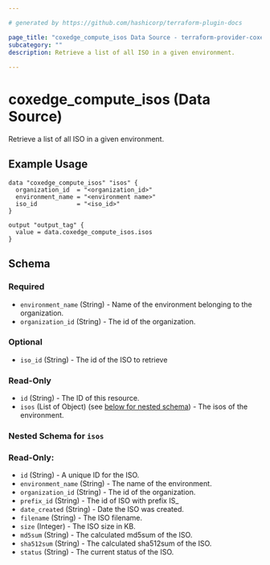 ```yaml
---

# generated by https://github.com/hashicorp/terraform-plugin-docs

page_title: "coxedge_compute_isos Data Source - terraform-provider-coxedge"
subcategory: ""
description: Retrieve a list of all ISO in a given environment.
  
---
```


# coxedge_compute_isos (Data Source)

Retrieve a list of all ISO in a given environment.

Example Usage
---

```
data "coxedge_compute_isos" "isos" {
  organization_id  = "<organization_id>"
  environment_name = "<environment name>"
  iso_id           = "<iso_id>"
}

output "output_tag" {
  value = data.coxedge_compute_isos.isos
}
```

<!-- schema generated by tfplugindocs -->

## Schema

### Required

- `environment_name` (String) - Name of the environment belonging to the organization.
- `organization_id` (String) - The id of the organization.

### Optional

- `iso_id` (String) - The id of the ISO to retrieve

### Read-Only

- `id` (String) - The ID of this resource.
- `isos` (List of Object) (see [below for nested schema](#nestedatt--isos)) - The isos of the environment.

<a id="nestedatt--isos"></a>

### Nested Schema for `isos`

### Read-Only:

- `id` (String) - A unique ID for the ISO.
- `environment_name` (String) - The name of the environment.
- `organization_id` (String) - The id of the organization.
- `prefix_id` (String) - The id of ISO with prefix IS_
- `date_created` (String) - Date the ISO was created.
- `filename` (String) - The ISO filename.
- `size` (Integer) - The ISO size in KB.
- `md5sum` (String) - The calculated md5sum of the ISO.
- `sha512sum` (String) - The calculated sha512sum of the ISO.
- `status` (String) - The current status of the ISO.
